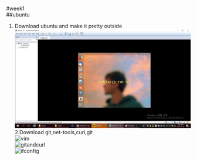 #week1  
##ubuntu  
1. Download ubuntu and make it pretty outside  
![prettyubuntu](prettyubuntu.jpg)  
2.Download git,net-tools,curl,git  
![vim](C:\Users\KJ\Pictures\vimubuntu.png)  
![gitandcurl](C:\Users\KJ\Pictures\gitubuntu.png)  
![ifconfig](C:\Users\KJ\Pictures\ifconfigubuntu.png)
